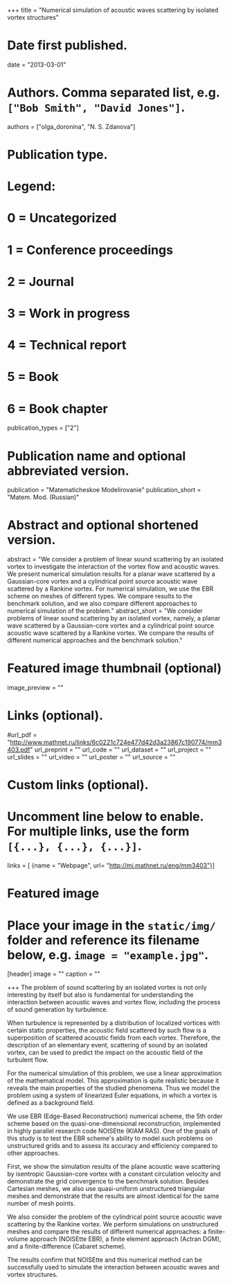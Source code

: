 +++
title = "Numerical simulation of acoustic waves scattering by isolated vortex structures"

# Date first published.
date = "2013-03-01"

# Authors. Comma separated list, e.g. `["Bob Smith", "David Jones"]`.
authors = ["olga_doronina", "N. S. Zdanova"]

# Publication type.
# Legend:
# 0 = Uncategorized
# 1 = Conference proceedings
# 2 = Journal
# 3 = Work in progress
# 4 = Technical report
# 5 = Book
# 6 = Book chapter
publication_types = ["2"]

# Publication name and optional abbreviated version.
publication = "Matematicheskoe Modelirovanie"
publication_short = "Matem. Mod. (Russian)"

# Abstract and optional shortened version.
abstract = "We consider a problem of linear sound scattering by an isolated vortex to investigate the interaction of the vortex flow and acoustic waves. We present numerical simulation results for a planar wave scattered by a Gaussian-core vortex and a cylindrical point source acoustic wave scattered by a Rankine vortex. For numerical simulation, we use the EBR scheme on meshes of different types. We compare results to the benchmark solution, and we also compare different approaches to numerical simulation of the problem."
abstract_short = "We consider problems of linear sound scattering by an isolated vortex, namely, a planar wave scattered by a Gaussian-core vortex and a cylindrical point source acoustic wave scattered by a Rankine vortex. We compare the results of different numerical approaches and the benchmark solution."

# Featured image thumbnail (optional)
image_preview = ""

# Links (optional).
#url_pdf = "http://www.mathnet.ru/links/6c0221c724e477d42d3a23867c190774/mm3403.pdf"
url_preprint = ""
url_code = ""
url_dataset = ""
url_project = ""
url_slides = ""
url_video = ""
url_poster = ""
url_source = ""

# Custom links (optional).
#   Uncomment line below to enable. For multiple links, use the form `[{...}, {...}, {...}]`.
links = [ {name = "Webpage", url= "http://mi.mathnet.ru/eng/mm3403"}]

# Featured image
# Place your image in the `static/img/` folder and reference its filename below, e.g. `image = "example.jpg"`.
[header]
image = ""
caption = ""

+++
The problem of sound scattering by an isolated vortex is not only interesting by itself but also is fundamental for understanding the interaction between acoustic waves and vortex flow, including the process of sound generation by turbulence.

When turbulence is represented by a distribution of localized vortices with certain static properties, the acoustic field scattered by such flow is a superposition of scattered acoustic fields from each vortex. Therefore, the description of an elementary event, scattering of sound by an isolated vortex, can be used to predict the impact on the acoustic field of the turbulent flow.

For the numerical simulation of this problem, we use a linear approximation of the mathematical model. This approximation is quite realistic because it reveals the main properties of the studied phenomena. Thus we model the problem using a system of linearized Euler equations, in which a vortex is defined as a background field.

We use EBR (Edge-Based Reconstruction) numerical scheme, the 5th order scheme based on the quasi-one-dimensional reconstruction, implemented in highly parallel research code NOISEtte (KIAM RAS). One of the goals of this study is to test the EBR scheme's ability to model such problems on unstructured grids and to assess its accuracy and efficiency compared to other approaches.

First, we show the simulation results of the plane acoustic wave scattering by isentropic Gaussian-core vortex with a constant circulation velocity and demonstrate the grid convergence to the benchmark solution. Besides Cartesian meshes, we also use quasi-uniform unstructured triangular meshes and demonstrate that the results are almost identical for the same number of mesh points.

We also consider the problem of the cylindrical point source acoustic wave scattering by the Rankine vortex. We perform simulations on unstructured meshes and compare the results of different numerical approaches: a finite-volume approach (NOISEtte EBR), a finite element approach (Actran DGM), and a finite-difference (Cabaret scheme).

The results confirm that NOISEtte and this numerical method can be successfully used to simulate the interaction between acoustic waves and vortex structures.

